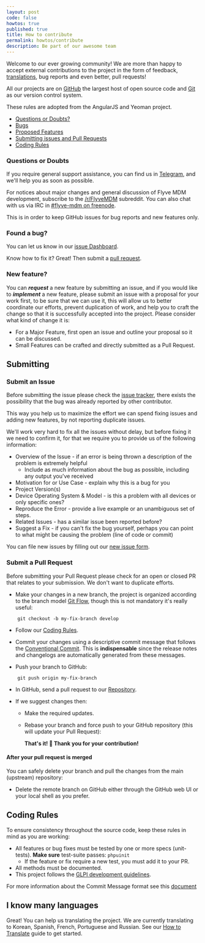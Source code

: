 ```yaml
---
layout: post
code: false
howtos: true
published: true
title: How to contribute
permalink: howtos/contribute
description: Be part of our awesome team
---
```

Welcome to our ever growing community! We are more than happy to accept external contributions to the project in the form of feedback, [translations](#i-know-many-languages), bug reports and even better, pull requests!

All our projects are on [GitHub](https://github.com/) the largest host of open source code and [Git](https://git-scm.com/) as our version control system.

These rules are adopted from the AngularJS and Yeoman project.

* [Questions or Doubts?](#questions-or-doubts)
* [Bugs](#found-a-bug)
* [Proposed Features](#new-feature)
* [Submitting issues and Pull Requests](#submitting)
* [Coding Rules](#coding-rules)

### Questions or Doubts

If you require general support assistance, you can find us in [Telegram](https://t.me/flyvemdm), and we'll help you as soon as possible.

For notices about major changes and general discussion of Flyve MDM development, subscribe to the [/r/FlyveMDM](https://www.reddit.com/r/FlyveMDM/) subreddit. You can also chat with us via IRC in [#flyve-mdm on freenode](http://webchat.freenode.net/?channels=flyve-mdm).

This is in order to keep GitHub issues for bug reports and new features only.

### Found a bug?

You can let us know in our [issue Dashboard](#submit-an-issue).

Know how to fix it? Great! Then submit a [pull request](#submit-a-pull-request).

### New feature?

You can _**request**_ a new feature by submitting an issue, and if you would like to _**implement**_ a new feature, please submit an issue with a proposal for your work first, to be sure that we can use it, this will allow us to better coordinate our efforts, prevent duplication of work, and help you to craft the change so that it is successfully accepted into the project. Please consider what kind of change it is:

* For a Major Feature, first open an issue and outline your proposal so it can be discussed.
* Small Features can be crafted and directly submitted as a Pull Request.

## Submitting

### Submit an Issue

Before submitting the issue please check the [issue tracker](https://github.com/flyve-mdm/glpi-plugin/issues), there exists the possibility that the bug was already reported by other contributor.

This way you help us to maximize the effort we can spend fixing issues and adding new features, by not reporting duplicate issues.

We'll work very hard to fix all the issues without delay, but before fixing it we need to confirm it, for that we require you to provide us of the following information:

* Overview of the Issue - if an error is being thrown a description of the problem is extremely helpful
  * Include as much information about the bug as possible, including any output you've received
* Motivation for or Use Case - explain why this is a bug for you
* Project Version(s)
* Device Operating System & Model - is this a problem with all devices or only specific ones?
* Reproduce the Error - provide a live example or an unambiguous set of steps.
* Related Issues - has a similar issue been reported before?
* Suggest a Fix - if you can't fix the bug yourself, perhaps you can point to what might be causing the problem (line of code or commit)

You can file new issues by filling out our [new issue form](https://github.com/flyve-mdm/glpi-plugin/issues/new).

### Submit a Pull Request

Before submitting your Pull Request please check for an open or closed PR that relates to your submission. We don't want to duplicate efforts.

* Make your changes in a new branch, the project is organized according to the branch model [Git Flow](http://git-flow.readthedocs.io/en/latest/), though this is not mandatory it's really useful:

```console
    git checkout -b my-fix-branch develop
```

* Follow our [Coding Rules](#coding-rules).

* Commit your changes using a descriptive commit message that follows the [Conventional Commit](http://conventionalcommits.org/). This is **indispensable** since the release notes and changelogs are automatically generated from these messages.

* Push your branch to GitHub:

```console
    git push origin my-fix-branch
```

* In GitHub, send a pull request to our [Repository](https://github.com/flyve-mdm/glpi-plugin).

* If we suggest changes then:

  * Make the required updates.

  * Rebase your branch and force push to your GitHub repository (this will update your Pull Request):

    **That's it! :tada:  Thank you for your contribution!**

#### After your pull request is merged

You can safely delete your branch and pull the changes from the main (upstream) repository:

* Delete the remote branch on GitHub either through the GitHub web UI or your local shell as you prefer.

## Coding Rules

To ensure consistency throughout the source code, keep these rules in mind as you are working:

* All features or bug fixes must be tested by one or more specs (unit-tests). **Make sure** test-suite passes: `phpuinit`
  * If the feature or fix require a new test, you must add it to your PR.
* All methods must be documented.
* This project follows the [GLPI development guidelines](https://readthedocs.org/projects/glpi-developer-documentation/).

For more information about the Commit Message format see this [document](https://docs.google.com/document/d/1QrDFcIiPjSLDn3EL15IJygNPiHORgU1_OOAqWjiDU5Y)

## I know many languages

Great! You can help us translating the project. We are currently translating to Korean, Spanish, French, Portuguese and Russian. See our [How to Translate](http://flyve.org/glpi-plugin/howtos/contribute-translating) guide to get started.